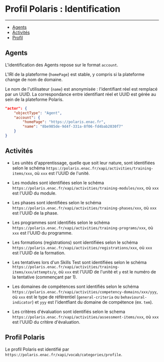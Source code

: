 # Profil Polaris : Identification

---

- [Agents](#agents)
- [Activités](#activities)
- [Profil](#profile)


<a name="agents"></a>
## Agents

L'identification des Agents repose sur le format `account`. 

L'IRI de la plateforme (`homePage`) est stable, y compris si la plateforme change de nom de domaine. 

Le nom de l'utilisateur (`name`) est anonymisée : l'identifiant réel est remplacé par un UUID. La correspondance entre identifiant réel et UUID est gérée au sein de la plateforme Polaris. 

``` json
"actor": {
    "objectType": "Agent",
    "account": {
        "homePage": "https://polaris.enac.fr",
        "name": "8be985de-9d4f-331a-8f06-fd4bab2030f7"
    }
}
```

<a name="activities"></a>
## Activités

- Les unités d'apprentissage, quelle que soit leur nature, sont identifiées selon le schéma `https://polaris.enac.fr/xapi/activities/training-items/xxx`, où `xxx` est l'UUID de l'unité.

- Les modules sont identifiées selon le schéma `https://polaris.enac.fr/xapi/activities/training-modules/xxx`, où `xxx` est l'UUID du module.

- Les phases sont identifiées selon le schéma `https://polaris.enac.fr/xapi/activities/training-phases/xxx`, où `xxx` est l'UUID de la phase.

- Les programmes sont identifiés selon le schéma `https://polaris.enac.fr/xapi/activities/training-programs/xxx`, où `xxx` est l'UUID du programme.

- Les formations (registrations) sont identifiées selon le schéma `https://polaris.enac.fr/xapi/activities/registrations/xxx`, où `xxx` est l'UUID de la formation.

- Les tentatives lors d'un Skills Test sont identifiées selon le schéma `https://polaris.enac.fr/xapi/activities/training-items/xxx/attempts/y`, où `xxx` est l'UUID de l'unité et `y` est le numéro de la tentative (commençant par 1).

- Les domaines de compétences sont identifiés selon le schéma `https://polaris.enac.fr/xapi/activities/competency-domains/xxx/yyy`, où `xxx` est le type de référentiel (`general-criteria` ou `behavioural-indicator`) et `yyy` est l'identfiant du domaine de compétence (ex. `tem`).

- Les critères d'évaluation sont identifiés selon le schema `https://polaris.enac.fr/xapi/activities/assessment-items/xxx`, où `xxx` est l'UUID du critère d'évaluation.


<a name="profile"></a>
## Profil Polaris

Le profil Polaris est identifié par `https://polaris.enac.fr/xapi/vocab/categories/profile`.




